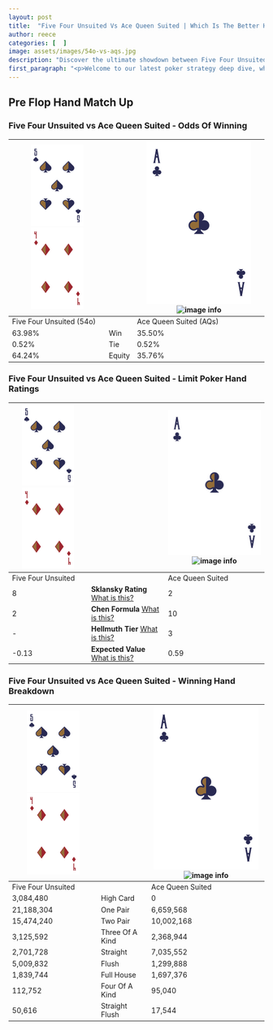 ```yaml
---
layout: post
title:  "Five Four Unsuited Vs Ace Queen Suited | Which Is The Better Hand In Poker? A Complete Guide"
author: reece
categories: [  ]
image: assets/images/54o-vs-aqs.jpg
description: "Discover the ultimate showdown between Five Four Unsuited and Ace Queen Suited in poker! Uncover the odds, strategies, and scenarios where one hand triumphs over the other. Get ready to up your poker game with this thrilling analysis."
first_paragraph: "<p>Welcome to our latest poker strategy deep dive, where we're pitting two distinct hands against each other in a high-stakes showdown: Five Four Unsuited vs Ace Queen Suited.</p><p>In the dynamic world of poker, every decision counts, and knowing which hand holds the upper hand is key to your success at the table.</p><p>In this article, we'll dissect these two hands, explore the scenarios where one dominates the other, and equip you with the knowledge to make strategic choices that can tip the odds in your favor.</p><p>Get ready to unravel the intriguing dynamics of these poker hands and elevate your game to new heights.</p>"
---
```




[comment]: # (sp0)

## Pre Flop Hand Match Up

<div class="table hand-ratings" markdown="1"> 



### Five Four Unsuited vs Ace Queen Suited - Odds Of Winning


    
| ![image info](assets/images/hand1/5.png) ![image info](assets/images/hand1/4o.png) |  | ![image info](assets/images/hand2/A.png) ![image info](assets/images/hand2/Qs.png) |
| -------- | -------- | -------- |
| Five Four Unsuited (54o) |  | Ace Queen Suited (AQs) |
| 63.98% | Win | 35.50% |
| 0.52% | Tie | 0.52% |
| 64.24% | Equity | 35.76% |




[comment]: # (sp1)



### Five Four Unsuited vs Ace Queen Suited - Limit Poker Hand Ratings


    
| ![image info](assets/images/hand1/5.png) ![image info](assets/images/hand1/4o.png) |  | ![image info](assets/images/hand2/A.png) ![image info](assets/images/hand2/Qs.png) |
| -------- | -------- | -------- |
| Five Four Unsuited |  | Ace Queen Suited |
| 8 | **Sklansky Rating** [What is this?](/sklansky-rating-explained) | 2 |
| 2 | **Chen Formula** [What is this?](/chen-formula-explained) | 10 |
| - | **Hellmuth Tier** [What is this?](/Hellmuth-tier-explained) | 3 |
| -0.13 | **Expected Value** [What is this?](/expected-value-explained) | 0.59 |




[comment]: # (sp2)



### Five Four Unsuited vs Ace Queen Suited - Winning Hand Breakdown


    
| ![image info](assets/images/hand1/5.png) ![image info](assets/images/hand1/4o.png) |  | ![image info](assets/images/hand2/A.png) ![image info](assets/images/hand2/Qs.png) |
| -------- | -------- | -------- |
| Five Four Unsuited |  | Ace Queen Suited |
| 3,084,480 | High Card | 0 |
| 21,188,304 | One Pair | 6,659,568 |
| 15,474,240 | Two Pair | 10,002,168 |
| 3,125,592 | Three Of A Kind | 2,368,944 |
| 2,701,728 | Straight | 7,035,552 |
| 5,009,832 | Flush | 1,299,888 |
| 1,839,744 | Full House | 1,697,376 |
| 112,752 | Four Of A Kind | 95,040 |
| 50,616 | Straight Flush | 17,544 |




[comment]: # (sp3)



</div>

[comment]: # (sp4)



[comment]: # (sp5)

